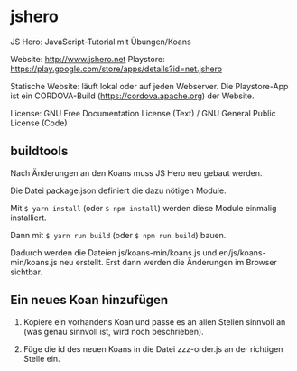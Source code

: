 # jshero
JS Hero: JavaScript-Tutorial mit Übungen/Koans

Website: http://www.jshero.net
Playstore: https://play.google.com/store/apps/details?id=net.jshero

Statische Website: läuft lokal oder auf jeden Webserver.
Die Playstore-App ist ein CORDOVA-Build (https://cordova.apache.org) der Website.

License: GNU Free Documentation License (Text) / GNU General Public License (Code)

## buildtools

Nach Änderungen an den Koans muss JS Hero neu gebaut werden.

Die Datei package.json definiert die dazu nötigen Module.

Mit `$ yarn install` (oder `$ npm install`) werden diese Module einmalig installiert.

Dann mit `$ yarn run build` (oder `$ npm run build`) bauen.

Dadurch werden die Dateien js/koans-min/koans.js und en/js/koans-min/koans.js neu erstellt.
Erst dann werden die Änderungen im Browser sichtbar.

## Ein neues Koan hinzufügen

1. Kopiere ein vorhandens Koan und passe es an allen Stellen sinnvoll an (was genau sinnvoll ist, wird noch beschrieben).

2. Füge die id des neuen Koans in die Datei zzz-order.js an der richtigen Stelle ein.
